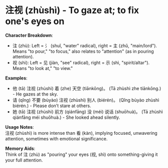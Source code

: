 # **注视 (zhùshì) - To gaze at; to fix one's eyes on**

**Character Breakdown**:  
- 注 (zhù): Left = 氵 (shuǐ, "water" radical), right = 主 (zhǔ, "main/lord"). Means "to pour," "to focus," also relates to "attention" (as in pouring attention).  
- 视 (shì): Left = 见 (jiàn, "see" radical), right = 示 (shì, "spirit/altar"). Means "to look at," "to view."

**Examples**:  
- 他 (tā) 注视 (zhùshì) 着 (zhe) 天空 (tiānkōng)。 (Tā zhùshì zhe tiānkōng.) - He gazes at the sky.  
- 请 (qǐng) 不要 (bùyào) 注视 (zhùshì) 别人 (biérén)。 (Qǐng bùyào zhùshì biérén.) - Please don’t stare at others.  
- 她 (tā) 注视 (zhùshì) 前方 (qiánfāng) 没 (méi) 说话 (shuōhuà)。 (Tā zhùshì qiánfāng méi shuōhuà.) - She looked ahead silently.

**Usage Notes**:  
注视 (zhùshì) is more intense than 看 (kàn), implying focused, unwavering attention, sometimes with emotional significance.

**Memory Aids**:  
Think of 注 (zhù) as "pouring" your eyes (视, shì) onto something-giving it your full attention.
